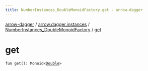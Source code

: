 ```yaml
---
title: NumberInstances_DoubleMonoidFactory.get - arrow-dagger
---
```


[arrow-dagger](../../index.html) / [arrow.dagger.instances](../index.html) / [NumberInstances_DoubleMonoidFactory](index.html) / [get](./get.html)

# get

`fun get(): Monoid<`[`Double`](https://kotlinlang.org/api/latest/jvm/stdlib/kotlin/-double/index.html)`>`